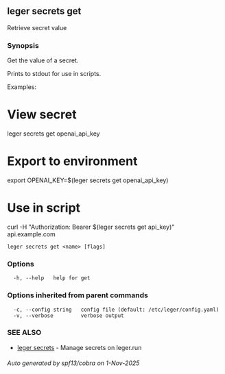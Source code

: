 ## leger secrets get

Retrieve secret value

### Synopsis

Get the value of a secret.

Prints to stdout for use in scripts.

Examples:
  # View secret
  leger secrets get openai_api_key

  # Export to environment
  export OPENAI_KEY=$(leger secrets get openai_api_key)

  # Use in script
  curl -H "Authorization: Bearer $(leger secrets get api_key)" api.example.com

```
leger secrets get <name> [flags]
```

### Options

```
  -h, --help   help for get
```

### Options inherited from parent commands

```
  -c, --config string   config file (default: /etc/leger/config.yaml)
  -v, --verbose         verbose output
```

### SEE ALSO

* [leger secrets](leger_secrets.md)	 - Manage secrets on leger.run

###### Auto generated by spf13/cobra on 1-Nov-2025
